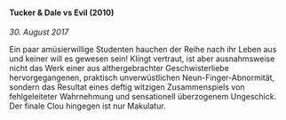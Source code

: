 #### Tucker & Dale vs Evil (2010)

_30. August 2017_

Ein paar amüsierwillige Studenten hauchen der Reihe nach ihr Leben aus und keiner will es gewesen sein! Klingt vertraut, ist aber ausnahmsweise nicht das Werk einer aus althergebrachter Geschwisterliebe hervorgegangenen, praktisch unverwüstlichen Neun-Finger-Abnormität, sondern das Resultat eines deftig witzigen Zusammenspiels von fehlgeleiteter Wahrnehmung und sensationell überzogenem Ungeschick. Der finale Clou hingegen ist nur Makulatur.
